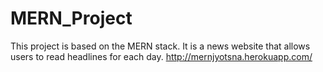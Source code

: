 # MERN_Project
 This project is based on the MERN stack. It is a news website that allows users to read headlines for each day.
http://mernjyotsna.herokuapp.com/
